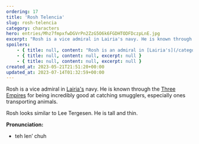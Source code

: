 ```yaml
---
ordering: 17
title: 'Rosh Telencia'
slug: rosh-telencia
category: characters
hero: entries/Mhz7fmpxfwDGVrPn2ZzG5O6k6FGDHTODFDczpLnE.jpg
excerpt: "Rosh is a vice admiral in Lairia's navy. He is known through the Three Empires for being incredibly..."
spoilers:
    - { title: null, content: "Rosh is an admiral in [Lairia's](/category/planets-cities/lairia) navy, formerly a vice admiral. He is known through the [Three Empires](/category/organizations/three-empires) for being incredibly good at catching smugglers, especially ones transporting animals.\r\n\r\n[Mary](/category/characters/mary) noted he wears a [red pin](/category/organizations/visitors), making her suspect he is a Gaian. His forces nearly arrested the [Vinillense](/category/spaceships/vinillense) during a transaction in [Velli](/category/planets-cities/velli). Later, [Quinn](/category/characters/quinn) expressed her belief that Telencia is a, \"red pin,\" which is her understanding since she isn't aware of the Gaians.\r\n\r\nRosh looks similar to Lee Tergesen. He is tall and thin.\r\n\r\n**Pronunciation:**\r\n- teh len’ chuh", excerpt: "Rosh is an admiral in Lairia's navy, formerly a vice admiral. He is known through the Three Empires..." }
    - { title: null, content: null, excerpt: null }
    - { title: null, content: null, excerpt: null }
created_at: 2023-05-21T21:51:20+00:00
updated_at: 2023-07-14T01:32:59+00:00
---
```

Rosh is a vice admiral in [Lairia's](/category/planets-cities/lairia) navy. He is known through the [Three Empires](/category/organizations/three-empires) for being incredibly good at catching smugglers, especially ones transporting animals.

Rosh looks similar to Lee Tergesen. He is tall and thin.

**Pronunciation:**
- teh len’ chuh